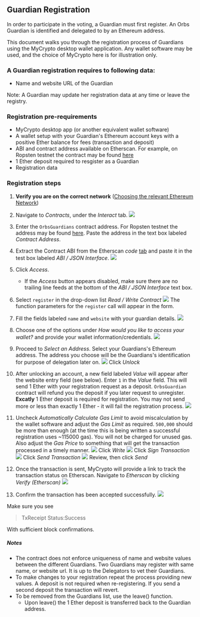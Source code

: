 ## Guardian Registration
In order to participate in the voting, a Guardian must first register. 
An Orbs Guardian is identified and delegated to by an Ethereum address. 

This document walks you through the registration process of Guardians using the MyCrypto desktop wallet application.
Any wallet software may be used, and the choice of MyCrypto here is for illustration only.

### A Guardian registration requires to following data:
- Name and website URL of the Guardian

Note: A Guardian may update her registration data at any time or leave the registry.


### Registration pre-requirements
 - MyCrypto desktop app (or another equivalent wallet software)
 - A wallet setup with your Guardian's Ethereum account keys with a positive Ether balance for fees (transaction and deposit)
 - ABI and contract address available on Etherscan. For example, on Ropsten testnet the contract may be found [here][1] 
 - 1 Ether deposit required to resgister as a Guardian
 - Registration data

### Registration steps

1. **Verify you are on the correct network** ([Choosing the relevant Ethereum Network](./choosing_the_network.md))
2. Navigate to *Contracts*, under the *Interact* tab.
![](../instructions/enroll_guardian_1.png)
1. Enter the `OrbsGuardians` contract address. For Ropsten testnet the address may be found [here][1]. Paste the address in the text 
box labeled *Contract Address*.
1. Extract the Contract ABI from the Etherscan *code* [tab][1] and paste it 
in the test box labeled *ABI / JSON Interface*. 
![](../instructions/enroll_guardian_2.png)
1. Click *Access*.
   * If the *Access* button appears disabled, make sure there are no trailing line feeds at the bottom of the *ABI / JSON Interface* text box.
1. Select `register` in the drop-down list *Read / Write Contract*
![](../instructions/enroll_guardian_3.png)
The function parameters for the `register` call will appear in the form.
1. Fill the fields labeled `name` and `website` 
with your guardian details.
![](../instructions/enroll_guardian_4.png)
1. Choose one of the options under *How would you like to access your wallet?*
and provide your wallet information/credentials.
![](../instructions/enroll_guardian_5.png)
1. Proceed to *Select an Address*. Select your Guardians's Ethereum address. 
The address you choose will be the Guardians's identification for purpose
 of delegation later on.
![](../instructions/enroll_guardian_6.png)
Click *Unlock*
1. After unlocking an account, a new field labeled *Value* will appear after the website entry field (see below).
Enter `1` in the *Value* field. This will send 1 Ether with your registration request as a deposit. `OrbsGuardian` contract
will refund you the deposit if you later request to unregister.
**Excatly** 1 Ether deposit is required for registration. You may not send more or less than exactly 1 Ether - it will fail the registration process.
![](../instructions/enroll_guardian_7.png)
1. Uncheck *Automatically Calculate Gas Limit* to avoid miscalculation by the wallet software and adjust the *Gas Limit* as required. `500,000` should be more than enough (at the time this is being written a successful registration uses 
~115000 gas). You will not be charged for unused gas. Also adjust the *Gas Price* to something that will get the transaction processed in a timely manner.
![](../instructions/enroll_guardian_8.png)
Click *Write* 
![](../instructions/enroll_guardian_9.png)
Click *Sign Transaction*
![](../instructions/enroll_guardian_10.png)
Click *Send Transaction*
![](../instructions/enroll_guardian_11.png)
Review, then click *Send*
1. Once the transaction is sent, MyCrypto will provide a link to track the transaction status on Etherscan.
Navigate to *Etherscan* by clicking *Verify (Etherscan)*
![](../instructions/enroll_guardian_12.png)

1. Confirm the transaction has been accepted successfully.
![](../instructions/etherscan_confirmation_2.png)
 
Make sure you see 
> TxReceipt Status:Success

With sufficient block confirmations.

[1]: https://ropsten.etherscan.io/address/0x71715337C81a99F1B02c3467168d5d657CeE6bfc#code

##### Notes
* The contract does not enforce uniqueness of name and website values between the different Guardians. Two Guardians may register with same name, or website url. It is up to the Delegators to vet their Guardians. 
* To make changes to your registration repeat the process providing new values. A deposit is not required when re-registering. If you send a second deposit the transaction will revert.
* To be removed from the Guardians list, use the leave() function.
  * Upon leave() the 1 Ether deposit is transferred back to the Guardian address.

